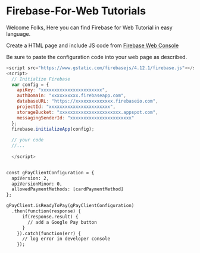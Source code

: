 # Firebase-For-Web Tutorials


Welcome Folks, Here you can find Firebase for Web Tutorial in easy language.

Create a HTML page and include JS code from [Firebase Web Console](https://console.firebase.google.com)

Be sure to paste the configuration code into your web page as described.
```js
<script src="https://www.gstatic.com/firebasejs/4.12.1/firebase.js"></script>
<script>
  // Initialize Firebase
  var config = {
    apiKey: "xxxxxxxxxxxxxxxxxxxxxxx",
    authDomain: "xxxxxxxxxx.firebaseapp.com",
    databaseURL: "https://xxxxxxxxxxxxxx.firebaseio.com",
    projectId: "xxxxxxxxxxxxxxxxxxxxxxx",
    storageBucket: "xxxxxxxxxxxxxxxxxxxxxxx.appspot.com",
    messagingSenderId: "xxxxxxxxxxxxxxxxxxxxxxx"
  };
  firebase.initializeApp(config);
  
  // your code
  //...
  
  </script>

```
```html

const gPayClientConfiguration = {
  apiVersion: 2,
  apiVersionMinor: 0,
  allowedPaymentMethods: [cardPaymentMethod]
};

gPayClient.isReadyToPay(gPayClientConfiguration)
  .then(function(response) {
      if(response.result) {
        // add a Google Pay button
      }
    }).catch(function(err) {
      // log error in developer console
    });



```
